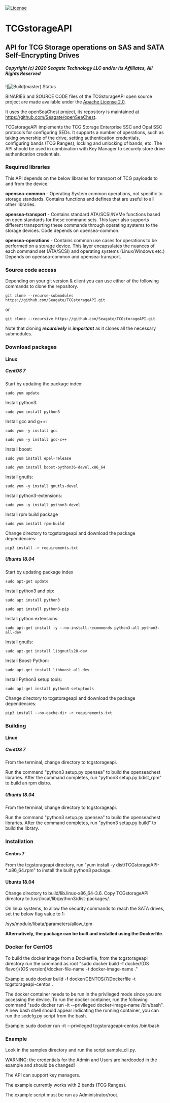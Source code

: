 [![License](https://img.shields.io/badge/License-Apache%202.0-blue.svg)](https://opensource.org/licenses/Apache-2.0)
# TCGstorageAPI

## API for TCG Storage operations on SAS and SATA Self-Encrypting Drives

##### Copyright (c) 2020 Seagate Technology LLC and/or its Affiliates, All Rights Reserved

![![Build(master) Status](https://github.com/Seagate/TCGstorageAPI/.github/workflows/TCGstorageAPI-build.yml/badge.svg)

BINARIES and SOURCE CODE files of the TCGstorageAPI open source project are made available under the [Apache License 2.0](https://opensource.org/licenses/Apache-2.0).  

It uses the openSeaChest project, its repository is maintained at https://github.com/Seagate/openSeaChest.

TCGstorageAPI implements the TCG Storage Enterprise SSC and Opal SSC protocols for configuring SEDs. It supports a number of operations, such as taking ownership of the drive, setting authentication credentials, configuring bands (TCG Ranges), locking and unlocking of bands, etc. The API should be used in combination with Key Manager to securely store drive authentication credentials.  

### Required libraries

This API depends on the below libraries for transport of TCG payloads to and from the device.

**opensea-common**      - Operating System common operations, not specific to
                      storage standards. Contains functions and defines that
                      are useful to all other libraries.

**opensea-transport**   - Contains standard ATA/SCSI/NVMe functions based on open
                      standards for these command sets.  This layer also
                      supports different transporting these commands through
                      operating systems to the storage devices. Code depends on
                      opensea-common.

**opensea-operations**  - Contains common use cases for operations to be performed
                      on a storage device. This layer encapsulates the nuances
                      of each command set (ATA/SCSI) and operating systems
                      (Linux/Windows etc.) Depends on opensea-common and
                      opensea-transport.

### Source code access

Depending on your git version & client you can use either of the following commands to clone the repository.

`git clone --recurse-submodules https://github.com/Seagate/TCGstorageAPI.git`

or

`git clone --recursive https://github.com/Seagate/TCGstorageAPI.git`

Note that cloning **_recursively_** is **_important_** as it clones all the necessary submodules.

### Download packages

#### Linux

##### CentOS 7

Start by updating the package index:

`sudo yum update`

Install python3:

`sudo yum install python3`

Install gcc and g++:

`sudo yum -y install gcc`

`sudo yum -y install gcc-c++`

Install boost:

`sudo yum install epel-release`

`sudo yum install boost-python36-devel.x86_64`

Install gnutls:

`sudo yum -y install gnutls-devel`

Install python3-extensions:

`sudo yum -y install python3-devel`

Install rpm build package
 
 `sudo yum install rpm-build`

Change directory to tcgstorageapi and download the package dependencies:

 `pip3 install -r requirements.txt`
 
##### Ubuntu 18.04

Start by updating package index

`sudo apt-get update`

Install python3 and pip:

`sudo apt install python3`

`sudo apt install python3-pip`

Install python extensions:

`sudo apt-get install -y --no-install-recommends python3-all python3-all-dev`

Install gnutls:

`sudo apt-get install libgnutls28-dev`

Install Boost-Python:

`sudo apt-get install libboost-all-dev`

Install Python3 setup tools:

`sudo apt-get install python3-setuptools`

Change directory to tcgstorageapi and download the package dependencies:

`pip3 install --no-cache-dir -r requirements.txt`

### Building

#### Linux

##### CentOS 7

From the terminal, change directory to tcgstorageapi. 

Run the command "python3 setup.py opensea" to build the openseachest libraries. After the command completes, run "python3 setup.py bdist_rpm" to build an rpm distro. 

##### Ubuntu 18.04

From the terminal, change directory to tcgstorageapi.

Run the command "python3 setup.py opensea" to build the openseachest libraries. After the command completes, run "python3 setup.py build" to build the library.

### Installation

#### Centos 7

From the tcgstorageapi directory, run "yum install -y  dist/TCGstorageAPI-*.x86_64.rpm" to install the built python3 package.

#### Ubuntu 18.04

Change directory to build/lib.linux-x86_64-3.6. Copy TCGstorageAPI directory to /usr/local/lib/python3/dist-packages/.

On linux systems, to allow the security commands to reach the SATA drives, set the below flag value to 1:

/sys/module/libata/parameters/allow_tpm

**Alternatively, the package can be built and installed using the Dockerfile**.

### Docker for CentOS

To build the docker image from a Dockerfile, from the tcgstorageapi directory run the command as root "sudo docker build -f docker/(OS flavor)/(OS version)/docker-file-name -t docker-image-name ."

Example: sudo docker build -f docker/CENTOS/7/Dockerfile -t tcgstorageapi-centos .

The docker container needs to be run in the privileged mode since you are accessing the device. To run the docker container, run the following command "sudo docker run -it --privileged docker-image-name /bin/bash". A new bash shell should appear indicating the running container, you can run the sedcfg.py script from the bash.

Example: sudo docker run -it --privileged tcgstorageapi-centos /bin/bash

### Example
Look in the samples directory and run the script sample_cli.py.

WARNING: the credentials for the Admin and Users are hardcoded in the example and should be changed!

The API can support key managers.

The example currently works with 2 bands (TCG Ranges).

The example script must be run as Administrator/root.
